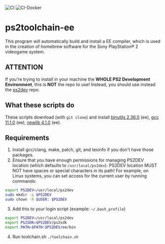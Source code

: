 ![CI](https://github.com/ps2dev/ps2toolchain-ee/workflows/CI/badge.svg)
![CI-Docker](https://github.com/ps2dev/ps2toolchain-ee/workflows/CI-Docker/badge.svg)

# ps2toolchain-ee

This program will automatically build and install a EE compiler, which is used in the creation of homebrew software for the Sony PlayStation® 2 videogame system.

## **ATTENTION**

If you're trying to install in your machine the **WHOLE PS2 Development Environment**, this is **NOT** the repo to use! Instead, you should use instead the [ps2dev](https://github.com/ps2dev/ps2dev "ps2dev") repo.

## What these scripts do

These scripts download (with `git clone`) and install [binutils 2.36.0](http://www.gnu.org/software/binutils/ "binutils") (ee), [gcc 11.1.0](https://gcc.gnu.org/ "gcc") (ee), [newlib 4.1.0](https://sourceware.org/newlib/ "newlib") (ee).

## Requirements

1.  Install gcc/clang, make, patch, git, and texinfo if you don't have those packages.
2.  Ensure that you have enough permissions for managing PS2DEV location (which defaults to `/usr/local/ps2dev`). PS2DEV location MUST NOT have spaces or special characters in its path! For example, on Linux systems, you can set access for the current user by running commands:
```bash
export PS2DEV=/usr/local/ps2dev
sudo mkdir -p $PS2DEV
sudo chown -R $USER: $PS2DEV
```
3.  Add this to your login script (example: `~/.bash_profile`)
```bash
export PS2DEV=/usr/local/ps2dev
export PS2SDK=$PS2DEV/ps2sdk
export PATH=$PATH:$PS2DEV/ee/bin
```
4.  Run toolchain.sh
    `./toolchain.sh`
